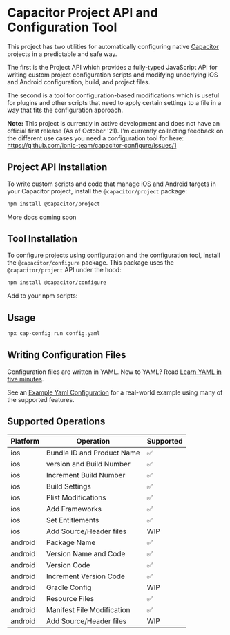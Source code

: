 # Capacitor Project API and Configuration Tool

This project has two utilities for automatically configuring native [Capacitor](https://capacitorjs.com/) projects in a predictable and safe way.

The first is the Project API which provides a fully-typed JavaScript API for writing custom project configuration scripts and modifying underlying iOS and Android configuration, build, and project files. 

The second is a tool for configuration-based modifications which is useful for plugins and other scripts that need to apply certain settings to a file in a way that fits the configuration approach.

**Note:** This project is currently in active development and does not have an official first release (As of October '21). I'm currently collecting feedback on the different use cases you need a configuration tool for here: https://github.com/ionic-team/capacitor-configure/issues/1

## Project API Installation

To write custom scripts and code that manage iOS and Android targets in your Capacitor project, install the `@capacitor/project` package:

```bash
npm install @capacitor/project
```

More docs coming soon

## Tool Installation

To configure projects using configuration and the configuration tool, install the `@capacitor/configure` package. This package uses the `@capacitor/project` API under the hood:

```bash
npm install @capacitor/configure
```

Add to your npm scripts:

## Usage

```bash
npx cap-config run config.yaml
```

## Writing Configuration Files

Configuration files are written in YAML. New to YAML? Read [Learn YAML in five minutes](https://www.codeproject.com/Articles/1214409/Learn-YAML-in-five-minutes).

See an [Example Yaml Configuration](https://github.com/ionic-team/capacitor-configure/blob/main/examples/basic.yml) for a real-world example using many of the supported features.

## Supported Operations

| Platform | Operation                  | Supported          |
| -------- | -------------------------- | ------------------ |
| ios      | Bundle ID and Product Name | :white_check_mark: |
| ios      | version and Build Number   | :white_check_mark: |
| ios      | Increment Build Number     | :white_check_mark: |
| ios      | Build Settings             | :white_check_mark: |
| ios      | Plist Modifications        | :white_check_mark: |
| ios      | Add Frameworks             | :white_check_mark: |
| ios      | Set Entitlements           | :white_check_mark: |
| ios      | Add Source/Header files    | WIP                |
| android  | Package Name               | :white_check_mark: |
| android  | Version Name and Code      | :white_check_mark: |
| android  | Version Code               | :white_check_mark: |
| android  | Increment Version Code     | :white_check_mark: |
| android  | Gradle Config              | WIP                |
| android  | Resource Files             | :white_check_mark: |
| android  | Manifest File Modification | :white_check_mark: |
| android  | Add Source/Header files    | WIP                |
